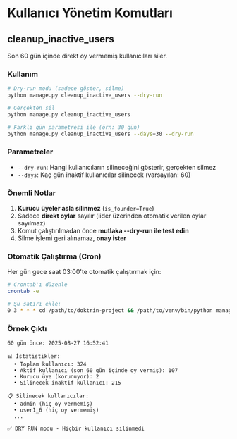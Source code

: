 # Kullanıcı Yönetim Komutları

## cleanup_inactive_users

Son 60 gün içinde direkt oy vermemiş kullanıcıları siler.

### Kullanım

```bash
# Dry-run modu (sadece göster, silme)
python manage.py cleanup_inactive_users --dry-run

# Gerçekten sil
python manage.py cleanup_inactive_users

# Farklı gün parametresi ile (örn: 30 gün)
python manage.py cleanup_inactive_users --days=30 --dry-run
```

### Parametreler

- `--dry-run`: Hangi kullanıcıların silineceğini gösterir, gerçekten silmez
- `--days`: Kaç gün inaktif kullanıcılar silinecek (varsayılan: 60)

### Önemli Notlar

1. **Kurucu üyeler asla silinmez** (`is_founder=True`)
2. Sadece **direkt oylar** sayılır (lider üzerinden otomatik verilen oylar sayılmaz)
3. Komut çalıştırılmadan önce **mutlaka --dry-run ile test edin**
4. Silme işlemi geri alınamaz, **onay ister**

### Otomatik Çalıştırma (Cron)

Her gün gece saat 03:00'te otomatik çalıştırmak için:

```bash
# Crontab'ı düzenle
crontab -e

# Şu satırı ekle:
0 3 * * * cd /path/to/doktrin-project && /path/to/venv/bin/python manage.py cleanup_inactive_users >> /var/log/doktrin_cleanup.log 2>&1
```

### Örnek Çıktı

```
60 gün önce: 2025-08-27 16:52:41

📊 İstatistikler:
  • Toplam kullanıcı: 324
  • Aktif kullanıcı (son 60 gün içinde oy vermiş): 107
  • Kurucu üye (korunuyor): 2
  • Silinecek inaktif kullanıcı: 215

📋 Silinecek kullanıcılar:
  • admin (hiç oy vermemiş)
  • user1_6 (hiç oy vermemiş)
  ...

✅ DRY RUN modu - Hiçbir kullanıcı silinmedi
```

